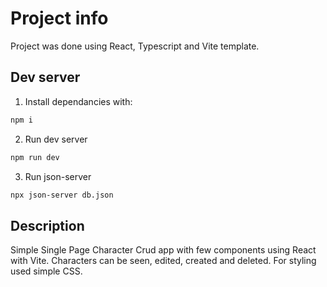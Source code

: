 # Project info
Project was done using React, Typescript and Vite template.

## Dev server
1. Install dependancies with:

```bash
npm i
```

2. Run dev server

```bash
npm run dev
```

3. Run json-server
```bash
npx json-server db.json
```

## Description

Simple Single Page Character Crud app with few components using React with Vite. Characters can be seen, edited, created and deleted.
For styling used simple CSS.
